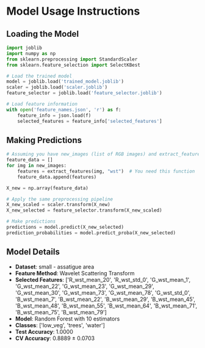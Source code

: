 # Model Usage Instructions

## Loading the Model
```python
import joblib
import numpy as np
from sklearn.preprocessing import StandardScaler
from sklearn.feature_selection import SelectKBest

# Load the trained model
model = joblib.load('trained_model.joblib')
scaler = joblib.load('scaler.joblib')
feature_selector = joblib.load('feature_selector.joblib')

# Load feature information
with open('feature_names.json', 'r') as f:
    feature_info = json.load(f)
    selected_features = feature_info['selected_features']
```

## Making Predictions
```python
# Assuming you have new_images (list of RGB images) and extract_features function
feature_data = []
for img in new_images:
    features = extract_features(img, "wst")  # You need this function
    feature_data.append(features)

X_new = np.array(feature_data)

# Apply the same preprocessing pipeline
X_new_scaled = scaler.transform(X_new)
X_new_selected = feature_selector.transform(X_new_scaled)

# Make predictions
predictions = model.predict(X_new_selected)
prediction_probabilities = model.predict_proba(X_new_selected)
```

## Model Details
- **Dataset**: small - assatigue area
- **Feature Method**: Wavelet Scattering Transform
- **Selected Features**: ['R_wst_mean_20', 'R_wst_std_0', 'G_wst_mean_1', 'G_wst_mean_22', 'G_wst_mean_23', 'G_wst_mean_29', 'G_wst_mean_30', 'G_wst_mean_73', 'G_wst_mean_78', 'G_wst_std_0', 'B_wst_mean_7', 'B_wst_mean_22', 'B_wst_mean_29', 'B_wst_mean_45', 'B_wst_mean_48', 'B_wst_mean_55', 'B_wst_mean_64', 'B_wst_mean_71', 'B_wst_mean_75', 'B_wst_mean_79']
- **Model**: Random Forest with 10 estimators
- **Classes**: ['low_veg', 'trees', 'water']
- **Test Accuracy**: 1.0000
- **CV Accuracy**: 0.8889 ± 0.0703
